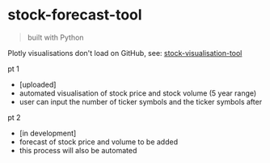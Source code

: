 # stock-forecast-tool

> built with Python

Plotly visualisations don't load on GitHub, see: [stock-visualisation-tool](https://nbviewer.org/github/darrenlxu/stock-forecast-tool/blob/main/proj.ipynb)


pt 1 

- [uploaded]
- automated visualisation of stock price and stock volume (5 year range)
- user can input the number of ticker symbols and the ticker symbols after 

pt 2

- [in development]
- forecast of stock price and volume to be added
- this process will also be automated
